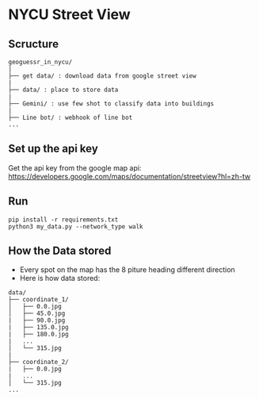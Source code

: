 # NYCU Street View

## Scructure
```
geoguessr_in_nycu/
|
├── get data/ : download data from google street view
|
├── data/ : place to store data
|
├── Gemini/ : use few shot to classify data into buildings
|
├── Line bot/ : webhook of line bot
...

```


## Set up the api key
Get the api key from the google map api:
https://developers.google.com/maps/documentation/streetview?hl=zh-tw


## Run 
```
pip install -r requirements.txt
python3 my_data.py --network_type walk
```

## How the Data stored
* Every spot on the map has the 8 piture heading different direction
* Here is how data stored:
```
data/
├── coordinate_1/
│   ├── 0.0.jpg
│   ├── 45.0.jpg
|   ├── 90.0.jpg
|   ├── 135.0.jpg
|   ├── 180.0.jpg
|   ...
│   └── 315.jpg
|
├── coordinate_2/
|   ├── 0.0.jpg
|   ...
│   └── 315.jpg
...


```
